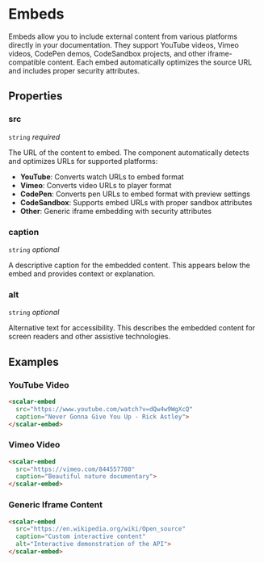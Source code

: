 # Embeds

Embeds allow you to include external content from various platforms directly in your documentation. They support YouTube videos, Vimeo videos, CodePen demos, CodeSandbox projects, and other iframe-compatible content. Each embed automatically optimizes the source URL and includes proper security attributes.

## Properties

### src
`string` _required_

The URL of the content to embed. The component automatically detects and optimizes URLs for supported platforms:

- **YouTube**: Converts watch URLs to embed format
- **Vimeo**: Converts video URLs to player format
- **CodePen**: Converts pen URLs to embed format with preview settings
- **CodeSandbox**: Supports embed URLs with proper sandbox attributes
- **Other**: Generic iframe embedding with security attributes

### caption
`string` _optional_

A descriptive caption for the embedded content. This appears below the embed and provides context or explanation.

### alt
`string` _optional_

Alternative text for accessibility. This describes the embedded content for screen readers and other assistive technologies.

## Examples

### YouTube Video

<scalar-embed
  src="https://www.youtube.com/watch?v=dQw4w9WgXcQ"
  caption="Never Gonna Give You Up - Rick Astley">
</scalar-embed>

```html
<scalar-embed
  src="https://www.youtube.com/watch?v=dQw4w9WgXcQ"
  caption="Never Gonna Give You Up - Rick Astley">
</scalar-embed>
```

### Vimeo Video

<scalar-embed
  src="https://vimeo.com/844557780"
  caption="Beautiful nature documentary">
</scalar-embed>

```html
<scalar-embed
  src="https://vimeo.com/844557780"
  caption="Beautiful nature documentary">
</scalar-embed>
```


### Generic Iframe Content

<scalar-embed
  src="https://en.wikipedia.org/wiki/Open_source"
  caption="Custom interactive content"
  alt="Interactive demonstration of the API">
</scalar-embed>

```html
<scalar-embed
  src="https://en.wikipedia.org/wiki/Open_source"
  caption="Custom interactive content"
  alt="Interactive demonstration of the API">
</scalar-embed>
```
